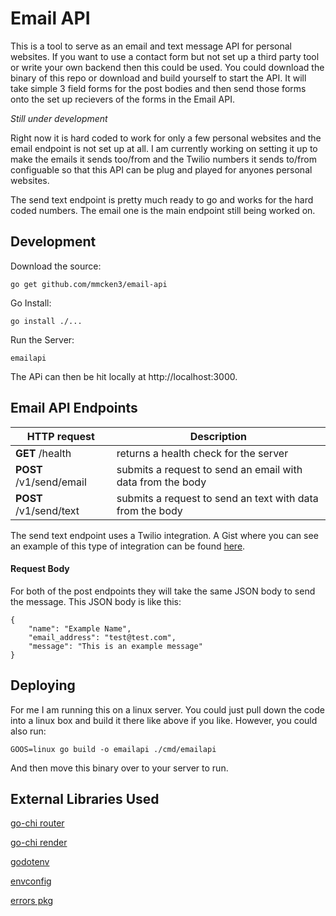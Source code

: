 # Email API

This is a tool to serve as an email and text message API for personal websites. If you 
want to use a contact form but not set up a third party tool or write your own backend then this could be used.
You could download the binary of this repo or download and build yourself to start the API. It will
take simple 3 field forms for the post bodies and then send those forms onto the set up recievers of
the forms in the Email API.

*Still under development*

Right now it is hard coded to work for only a few personal websites and the email endpoint is not set up
at all. I am currently working on setting it up to make the emails it sends too/from and the Twilio numbers
it sends to/from configuable so that this API can be plug and played for anyones personal websites.

The send text endpoint is pretty much ready to go and works for the hard coded numbers. The email one 
is the main endpoint still being worked on.

## Development

Download the source:

    go get github.com/mmcken3/email-api

Go Install:

    go install ./...

Run the Server:

    emailapi

The APi can then be hit locally at http://localhost:3000.

## Email API Endpoints

HTTP request | Description
------------ | ------------- 
**GET** /health    | returns a health check for the server |
**POST** /v1/send/email    | submits a request to send an email with data from the body |
**POST** /v1/send/text    | submits a request to send an text with data from the body |

The send text endpoint uses a Twilio integration. A Gist where you can see an example of
this type of integration can be found [here](https://gist.github.com/mmcken3/d2a485cb713b9f68ebeb28cc73c0c2af).

#### Request Body

For both of the post endpoints they will take the same JSON body to send the message. This
JSON body is like this:

    {
        "name": "Example Name",
        "email_address": "test@test.com",
        "message": "This is an example message"
    }

## Deploying

For me I am running this on a linux server. You could just pull down the code into a linux box and build
it there like above if you like. However, you could also run:

    GOOS=linux go build -o emailapi ./cmd/emailapi

And then move this binary over to your server to run.

## External Libraries Used

[go-chi router](https://github.com/go-chi/chi)

[go-chi render](https://github.com/go-chi/render)

[godotenv](https://github.com/joho/godotenv)

[envconfig](https://github.com/kelseyhightower/envconfig)

[errors pkg](https://github.com/pkg/errors)
